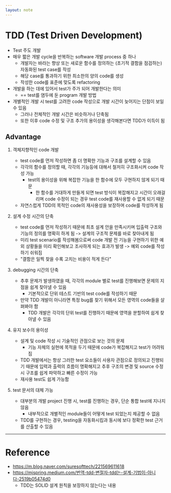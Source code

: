 ```yaml
---
layout: note
---
```


# TDD (Test Driven Development)

- Test 주도 개발
- 매우 짧은 개발 cycle을 반복하는 software 개발 process 중 하나
    - 개발자는 바라는 향상 또는 새로운 함수를 정의하는 (초기적 결함을 점검하는) 자동화된 test case를 작성
    - 해당 case를 통과하기 위한 최소한의 양의 code를 생성
    - 작성한 code를 표준에 맞도록 refactoring
- 개발을 하는 데에 있어서 test가 주가 되어 개발한다는 의미
    - == test를 염두에 둔 program 개발 방법
- 개별적인 개발 시 test를 고려한 code 작성으로 개발 시간이 늦어지는 단점이 보일 수 있음
    - 그러나 전체적인 개발 시간은 비슷하거나 단축됨
    - 또한 이후 code 수정 및 구조 추가의 용이성을 생각해본다면 TDD가 이득이 됨

## Advantage

1. 객체지향적인 code 개발
    - test code를 먼저 작성하면 좀 더 명확한 기능과 구조를 설계할 수 있음
    - 각각의 함수를 정의할 때, 각각의 기능등에 대해서 철저히 구조화시켜 code 작성 가능
        - test의 용이성을 위해 복잡한 기능을 한 함수에 모두 구현하지 않게 되기 때문
            - 한 함수를 거대하게 만들게 되면 test 방식이 복잡해지고 시간이 오래걸리며 code 수정이 되는 경우 test code를 재사용할 수 없게 되기 때문
    - 자연스럽게 TDD의 목적인 code의 재사용성을 보장하며 code를 작성하게 됨

2. 설계 수정 시간의 단축
    - test code를 먼저 작성하기 때문에 최초 설계 안을 만족시키며 입출력 구조와 기능의 정의를 명확히 하게 됨 -> 설계의 구조적 문제를 바로 찾아내게 됨
    - 미리 test scenario를 작성해봄으로써 code 개발 전 기능을 구현하기 위한 예외 상황들을 미리 확인해보고 조사하게 되는 효과가 발생 -> 예외 code를 작성하기 쉬워짐
    - "결함은 일찍 찾을 수록 고치는 비용이 적게 든다"

3. debugging 시간의 단축
    - 추후 문제가 발생하였을 때, 각각의 module 별로 test를 진행해보면 문제의 지점을 쉽게 찾아낼 수 있음
        - 기본적으로 단위 테스트 기반의 test code를 작성하기 때문 
    - 만약 TDD 개발이 아니라면 특정 bug를 찾기 위해서 모든 영역의 code들을 살펴봐야 함
        - TDD 개발은 각각의 단위 test를 진행하기 때문에 영역을 분할하여 쉽게 찾아낼 수 있음

4. 유지 보수의 용이성
    - 설계 및 code 작성 시 기술적인 관점으로 보는 것의 문제
        - 기능 자체의 실현에 목적을 두기 때문에 code가 복잡해지고 test가 어려워짐
    - TDD 개발에서는 항상 그러한 test 요소들이 사용자 관점으로 정의되고 진행되기 때문에 입력과 출력의 흐름이 명확해지고 추후 구조의 변경 및 source 수정 시 구조를 쉽게 파악하고 빠른 수정이 가능
    - 재사용 test도 쉽게 가능함

5. test 문서의 대체 가능
    - 대부분의 개발 project 진행 시, test를 진행하는 경우, 단순 통합 test에 지나지 않음
        - 내부적으로 개별적인 module들이 어떻게 test 되었는지 제공할 수 없음
    - TDD를 구현하는 경우, testing을 자동화시킴과 동시에 보다 정확한 test 근거를 산출할 수 있음

---

# Reference

- https://m.blog.naver.com/suresofttech/221569611618
- https://mjspring.medium.com/번역-tdd-변절자-tdd는-설계-기법이-아니다-2519b05474d0
    - TDD는 SOLID 설계 원칙을 보장하지 않는다는 내용

